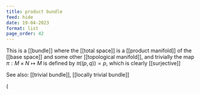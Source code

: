 ```yaml
---
title: product bundle
feed: hide
date: 19-04-2023
format: list
page_order: 42
---
```



This is a [[bundle]] where the [[total space]] is a [[product manifold]] of the [[base space]] and some other [[topological manifold]], and trivially the map $\pi: M\times N\mapsto M$ is defined by $\pi((p,q)) = p$, which is clearly [[surjective]]

See also: [[trivial bundle]], [[locally trivial bundle]]

\(